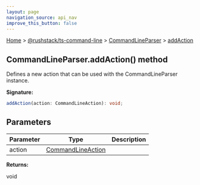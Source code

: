 ```yaml
---
layout: page
navigation_source: api_nav
improve_this_button: false
---
```



[Home](./index.md) &gt; [@rushstack/ts-command-line](./ts-command-line.md) &gt; [CommandLineParser](./ts-command-line.commandlineparser.md) &gt; [addAction](./ts-command-line.commandlineparser.addaction.md)

## CommandLineParser.addAction() method

Defines a new action that can be used with the CommandLineParser instance.

<b>Signature:</b>

```typescript
addAction(action: CommandLineAction): void;
```

## Parameters

|  Parameter | Type | Description |
|  --- | --- | --- |
|  action | [CommandLineAction](./ts-command-line.commandlineaction.md) |  |

<b>Returns:</b>

void

